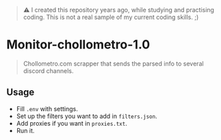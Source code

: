 > ⚠ I created this repository years ago, while studying and practising coding. 
> This is not a real sample of my current coding skills. ;)

# Monitor-chollometro-1.0

> Chollometro.com scrapper that sends the parsed info to several discord channels.

## Usage

* Fill ``.env`` with settings.
* Set up the filters you want to add in ``filters.json``.
* Add proxies if you want in ``proxies.txt``.
* Run it.

